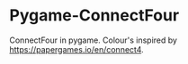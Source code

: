 # Pygame-ConnectFour
ConnectFour in pygame. Colour's inspired by https://papergames.io/en/connect4. 
